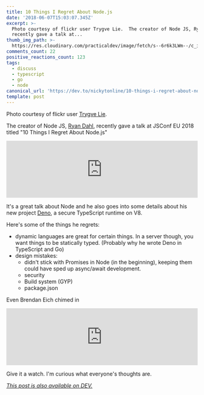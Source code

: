 ```yaml
---
title: 10 Things I Regret About Node.js
date: '2018-06-07T15:03:07.345Z'
excerpt: >-
  Photo courtesy of flickr user Trygve Lie.  The creator of Node JS, Ryan Dahl,
  recently gave a talk at...
thumb_img_path: >-
  https://res.cloudinary.com/practicaldev/image/fetch/s--6r6k3LWm--/c_imagga_scale,f_auto,fl_progressive,h_420,q_auto,w_1000/https://thepracticaldev.s3.amazonaws.com/i/pedrq8fz6ig8yugihvbt.jpg
comments_count: 22
positive_reactions_count: 123
tags:
  - discuss
  - typescript
  - go
  - node
canonical_url: 'https://dev.to/nickytonline/10-things-i-regret-about-nodejs-14m3'
template: post
---
```



Photo courtesy of flickr user [Trygve Lie](https://www.flickr.com/photos/trygve_lie/5831902960/in/photolist-9Tm2z3-9TkXYG-9Snmm2-9TiaVg-986fu7-91Lys4-af3D6G-91PELy-91PFdw-91LxWD-ir76Ci-8vTR8o-91PEMA-guo8Zw-guot1K-8vQPsx-9Skm3e-91LydX-8vQP9D-8izGEj-guo94j-UD21ff-27wa2Xi-9Skmgc-9SqeLo-9SwjVQ-VAVtVQ-Kc6jW6-9Swk7s-8vTQMJ-9Sobs3-aCccoi-8vQP4a-gunPQK-9SkkHP-9SkjYa-8vQNvP-gunfvN-fhpKFt-a31Gwp-8vTRij-9Skmpr-8vQNt4-fhpJRe-ir6Gd4-SyeqvE-9Sqdf1-9Swkk3-keuT4b-UqDk2W).

The creator of Node JS, [Ryan Dahl](http://tinyclouds.org), recently gave a talk at JSConf EU 2018 titled "10 Things I Regret About Node.js"


<iframe class="liquidTag" src="https://dev.to/embed/youtube?args=M3BM9TB-8yA" style="border: 0; width: 100%;"></iframe>



It's a great talk about Node and he also goes into some details about his new project [Deno](https://github.com/ry/deno), a secure TypeScript runtime on V8.

Here's some of the things he regrets:

- dynamic languages are great for certain things. In a server though, you want things to be statically typed. (Probably why he wrote Deno in TypeScript and Go)
- design mistakes:
    - didn't stick with Promises in Node (in the beginning), keeping them could have sped up async/await development.
    - security
    - Build system (GYP)
    - package.json

Even Brendan Eich chimed in


<iframe class="liquidTag" src="https://dev.to/embed/twitter?args=1004425861410402304" style="border: 0; width: 100%;"></iframe>


Give it a watch. I'm curious what everyone's thoughts are.

*[This post is also available on DEV.](https://dev.to/nickytonline/10-things-i-regret-about-nodejs-14m3)*


<script>
const parent = document.getElementsByTagName('head')[0];
const script = document.createElement('script');
script.type = 'text/javascript';
script.src = 'https://cdnjs.cloudflare.com/ajax/libs/iframe-resizer/4.1.1/iframeResizer.min.js';
script.charset = 'utf-8';
script.onload = function() {
    window.iFrameResize({}, '.liquidTag');
};
parent.appendChild(script);
</script>    

